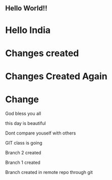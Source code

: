## Hello World!!
# Hello India 
# Changes created
# Changes Created Again
# Change


God bless you all

this day is beautiful


Dont compare youself with others

GIT class is going


Branch 2 created



Branch 1 created

Branch created in remote repo through git